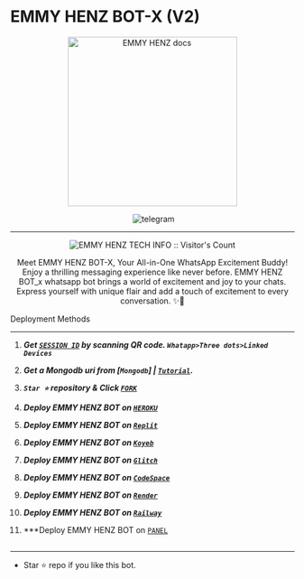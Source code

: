 # EMMY HENZ BOT-X (V2)
<p align="center">
  <a href="https://chat.whatsapp.com/KEG60dJcOVVH4kbGkwUkKE">
    <img alt="EMMY HENZ docs" height="300" src="./lib/assets/pk.jpg"  old_src= "">
  </a>
</p>

</p>
<p align="center">
<img scr="https://telegra.ph/file/037012eab264dec860418.jpg"
  
  <a aria-label="Join our chats" href="https://chat.whatsapp.com/KEG60dJcOVVH4kbGkwUkKE" target="_blank">
    <img alt="telegram" src="https://img.shields.io/badge/Join Group-25D366?style=for-the-badge&logo=telegram&logoColor=white" />
  </a>
 

---


 <p align="center"><img src="https://profile-counter.glitch.me/{EMMY HENZ-whatsapp-bot}/count.svg" alt="EMMY HENZ TECH INFO :: Visitor's Count" old_src="https://profile-counter.glitch.me/{Emmyhenztechinfo}/count.svg" /></p>


  <p align="center"> Meet EMMY HENZ BOT-X, Your All-in-One WhatsApp Excitement Buddy! Enjoy a thrilling messaging experience like never before. EMMY HENZ BOT_x whatsapp bot brings a world of excitement and joy to your chats. Express yourself with unique flair and add a touch of excitement to every conversation. ✨🤖 </p
  
  
 

 
## Deployment Methods
---
1. ***Get [`SESSION ID`](https://baraka-pairing-code1-1-toqn.onrender.com)  by scanning QR code. `Whatapp>Three dots>Linked Devices`***
2.  ***Get a Mongodb uri from [`Mongodb`] | [`Tutorial`](https://youtu.be/4YEUtGlqkl4).***
3.  ***`Star ⭐` repository & Click [`FORK`](https://github.com/EMMY-HENZ-V2-BOT/EMMY-HENZ-TECH)***
   
5.  ***Deploy EMMY HENZ BOT on [`HEROKU`](https://suhail-web.vercel.app//deploy?platform=heroku)***
6.  ***Deploy EMMY HENZ BOT on [`Replit`](https://suhail-web.vercel.app/deploy?platform=replit)***  
7.  ***Deploy EMMY HENZ BOT on [`Koyeb`](https://suhail-web.vercel.app/deploy?platform=koyeb)***
8.  ***Deploy EMMY HENZ BOT on [`Glitch`](https://suhail-web.vercel.app/deploy?platform=glitch)***
9.  ***Deploy EMMY HENZ BOT on [`CodeSpace`](https://suhail-web.vercel.app/deploy?platform=codespace)***
11. ***Deploy EMMY HENZ BOT on [`Render`](https://suhail-web.vercel.app/deploy?platform=render)***
12. ***Deploy EMMY HENZ BOT on [`Railway`](https://suhail-web.vercel.app/deploy?platform=railway)***
13. ***Deploy EMMY HENZ BOT on [`PANEL`](https://bot-hosting.net/?aff=1271748168954151015)
##



---

- Star ⭐ repo if you like this bot.




